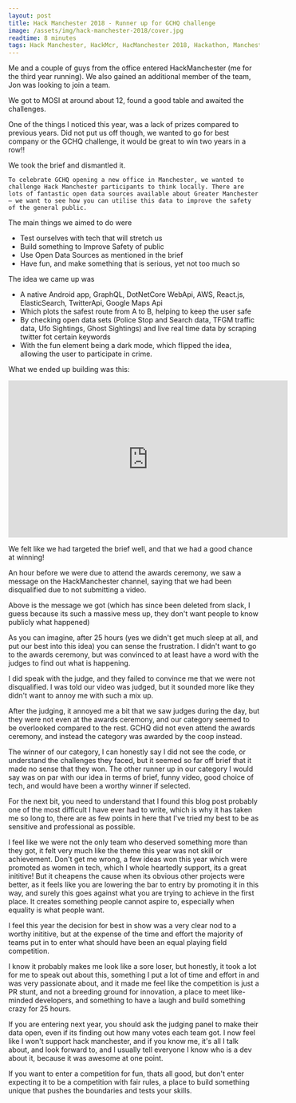 ```yaml
---
layout: post
title: Hack Manchester 2018 - Runner up for GCHQ challenge
image: /assets/img/hack-manchester-2018/cover.jpg
readtime: 8 minutes
tags: Hack Manchester, HackMcr, HacManchester 2018, Hackathon, Manchester
---
```


Me and a couple of guys from the office entered HackManchester (me for the third year running). 
We also gained an additional member of the team, Jon was looking to join a team.

We got to MOSI at around about 12, found a good table and awaited the challenges.

<amp-img src="/assets/img/hack-manchester-2018/mosi.jpg"
  width="600"
  height="450"
  layout="responsive">
</amp-img>

One of the things I noticed this year, was a lack of prizes compared to previous years. Did not put
us off though, we wanted to go for best company or the GCHQ challenge, it would be great to win two 
years in a row!!


We took the brief and dismantled it.

`To celebrate GCHQ opening a new office in Manchester, we wanted to challenge Hack Manchester participants to think locally. There are lots of fantastic open data sources available about Greater Manchester – we want to see how you can utilise this data to improve the safety of the general public.`


The main things we aimed to do were

- Test ourselves with tech that will stretch us
- Build something to Improve Safety of public
- Use Open Data Sources as mentioned in the brief
- Have fun, and make something that is serious, yet not too much so


The idea we came up was 
- A native Android app, GraphQL, DotNetCore WebApi, AWS, React.js, ElasticSearch, TwitterApi, Google Maps Api
- Which plots the safest route from A to B, helping to keep the user safe
- By checking open data sets (Police Stop and Search data, TFGM traffic data, Ufo Sightings, Ghost Sightings) and live real time data by scraping twitter fot certain keywords
- With the fun element being a dark mode, which flipped the idea, allowing the user to participate in crime.

<amp-img src="/assets/img/hack-manchester-2018/table.jpg"
  width="600"
  height="450"
  layout="responsive">
</amp-img>


What we ended up building was this:


<iframe width="560" height="315" src="https://www.youtube.com/embed/-a8t40osj7s" frameborder="0" allow="accelerometer; autoplay; encrypted-media; gyroscope; picture-in-picture" allowfullscreen></iframe>


We felt like we had targeted the brief well, and that we had a good chance at winning!

<amp-img src="/assets/img/hack-manchester-2018/idea.jpg"
  width="600"
  height="378"
  layout="responsive">
</amp-img>

 
An hour before we were due to attend the awards ceremony, we saw a message on the HackManchester channel, 
saying that we had been disqualified due to not submitting a video.

<amp-img src="/assets/img/hack-manchester-2018/message.jpg"
  width="600"
  height="1066"
  layout="responsive">
</amp-img>

Above is the message we got (which has since been deleted from slack, I guess because its such a massive
mess up, they don't want people to know publicly what happened)


As you can imagine, after 25 hours (yes we didn't get much sleep at all, and put our best into this idea) you can sense the frustration.
I didn't want to go to the awards ceremony, but was convinced to at least have a word with the judges to
find out what is happening.

I did speak with the judge, and they failed to convince me that we were not disqualified. I was told our
video was judged, but it sounded more like they didn't want to annoy me with such a mix up.



After the judging, it annoyed me a bit that we saw judges during the day, but they were not even
at the awards ceremony, and our category seemed to be overlooked compared to the rest. GCHQ did not
even attend the awards ceremony, and instead the category was awarded by the coop instead.


The winner of our category, I can honestly say I did not see the code, or understand the challenges they
faced, but it seemed so far off brief that it made no sense that they won. The other runner up in our
category I would say was on par with our idea in terms of brief, funny video, good choice of tech, and would have been a worthy winner 
if selected.

<amp-img src="/assets/img/hack-manchester-2018/code.jpg"
  width="600"
  height="450"
  layout="responsive">
</amp-img>

For the next bit, you need to understand that I found this blog post probably one of the most 
difficult I have ever had to write, which is why it has taken me so long to, there are as few 
points in here that I've tried my best to be as sensitive and professional as possible.

I feel like we were not the only team who deserved something more than they got, it felt very much
like the theme this year was not skill or achievement. Don't get me wrong, a few ideas won this year
which were promoted as women in tech, which I whole heartedly support, its a great inititive!
But it cheapens the cause when its obvious other projects were better, as it feels like you are 
lowering the bar to entry by promoting it in this way, and surely this goes against what you are 
trying to achieve in the first place. It creates something people cannot aspire to, 
especially when equality is what people want. 

I feel this year the decision for best in show was a very clear nod to a worthy inititive, 
but at the expense of the time and effort the majority of teams put in to enter what should have 
been an equal playing field competition. 

I know it probably makes me look like a sore loser, but honestly, it took a lot for me to speak out
about this, something I put a lot of time and effort in and was very passionate about, and it made me 
feel like the competition is just a PR stunt, and not a breeding ground for innovation, a place to meet
like-minded developers, and something to have a laugh and build something crazy for 25 hours.

If you are entering next year, you should ask the judging panel to make their data open, even if its 
finding out how many votes each team got. I now feel like I won't support hack manchester, and if 
you know me, it's all I talk about, and look forward to, and I usually tell everyone I know who
is a dev about it, because it was awesome at one point.
  
If you want to enter a competition for fun, thats all good, but don't enter expecting it to 
be a competition with fair rules, a place to build something unique that pushes the boundaries 
and tests your skills. 